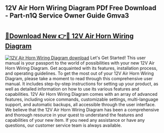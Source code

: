 ## 12V Air Horn Wiring Diagram PDf Free Download - Part-n1Q Service Owner Guide Gmva3

# <h2><a href="http://dfkz7x3.blite.top/?on=12V+Air+Horn+Wiring+Diagram">🔗Download New 👉🔴 12V Air Horn Wiring Diagram</a></h2>

[![12V Air Horn Wiring Diagram download](https://i.imgur.com/lujVjoI.png)](http://dfkz7x3.blite.top/?on=12V+Air+Horn+Wiring+Diagram)
Let's Get Started! This user manual is your passport to the world of possibilities with your new 12V Air Horn Wiring Diagram. Get acquainted with its features, installation process, and operating guidelines. To get the most out of your 12V Air Horn Wiring Diagram, please take a moment to read through this comprehensive user manual. It includes step-by-step instructions for setting up your product, as well as detailed information on how to use its various features and capabilities. 12V Air Horn Wiring Diagram comes with an array of advanced features, including voice commands, customizable settings, multi-language support, and automatic backups, all accessible through the user interface. We believe that the 12V Air Horn Wiring Diagram has been a comprehensive and thorough resource in your quest to understand the features and capabilities of your new item. If you need any assistance or have any questions, our customer service team is always available.
